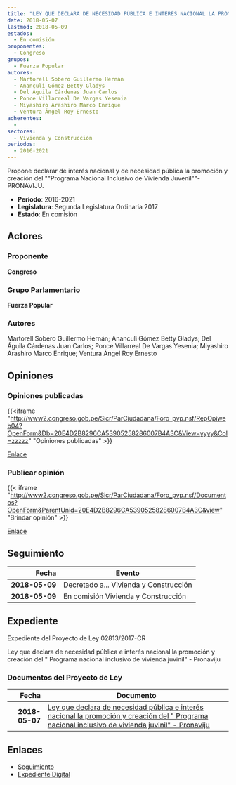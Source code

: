 ```yaml
---
title: "LEY QUE DECLARA DE NECESIDAD PÚBLICA E INTERÉS NACIONAL LA PROMOCIÓN Y CREACIÓN DEL 'PROGRAMA NACIONAL INCLUSIVO DE VIVIENDA JUVENIL'-PRONAVIJU"
date: 2018-05-07
lastmod: 2018-05-09
estados: 
  - En comisión
proponentes: 
  - Congreso
grupos: 
  - Fuerza Popular
autores: 
  - Martorell Sobero Guillermo Hernán
  - Ananculi Gómez Betty Gladys
  - Del Águila Cárdenas Juan Carlos
  - Ponce Villarreal De Vargas Yesenia
  - Miyashiro Arashiro Marco Enrique
  - Ventura Ángel Roy Ernesto
adherentes: 
  - 
sectores: 
  - Vivienda y Construcción
periodos: 
  - 2016-2021
---
```


Propone declarar de interés nacional y de necesidad pública la promoción y creación del ""Programa Nacional Inclusivo de Vivienda Juvenil""-PRONAVIJU.

- **Periodo**: 2016-2021
- **Legislatura**: Segunda Legislatura Ordinaria 2017
- **Estado**: En comisión

## Actores

### Proponente

**Congreso**

### Grupo Parlamentario

**Fuerza Popular**

### Autores

Martorell Sobero Guillermo Hernán; Ananculi Gómez Betty Gladys; Del Águila Cárdenas Juan Carlos; Ponce Villarreal De Vargas Yesenia; Miyashiro Arashiro Marco Enrique; Ventura Ángel Roy Ernesto


## Opiniones

### Opiniones publicadas

{{<iframe "http://www2.congreso.gob.pe/Sicr/ParCiudadana/Foro_pvp.nsf/RepOpiweb04?OpenForm&Db=20E4D2B8296CA53905258286007B4A3C&View=yyyy&Col=zzzzz" "Opiniones publicadas" >}}

[Enlace](http://www2.congreso.gob.pe/Sicr/ParCiudadana/Foro_pvp.nsf/RepOpiweb04?OpenForm&Db=20E4D2B8296CA53905258286007B4A3C&View=yyyy&Col=zzzzz)
### Publicar opinión

{{< iframe "http://www2.congreso.gob.pe/Sicr/ParCiudadana/Foro_pvp.nsf/Documentos?OpenForm&ParentUnid=20E4D2B8296CA53905258286007B4A3C&view" "Brindar opinión" >}}

[Enlace](http://www2.congreso.gob.pe/Sicr/ParCiudadana/Foro_pvp.nsf/Documentos?OpenForm&ParentUnid=20E4D2B8296CA53905258286007B4A3C&view)

## Seguimiento

| Fecha | Evento |
|------:|--------|
| **2018-05-09** | Decretado a... Vivienda y Construcción|
| **2018-05-09** | En comisión Vivienda y Construcción|


## Expediente

Expediente del Proyecto de Ley 02813/2017-CR

Ley que declara de necesidad pública e interés nacional la promoción y creación del " Programa nacional inclusivo de vivienda juvinil" - Pronaviju


### Documentos del Proyecto de Ley

| Fecha | Documento |
|------:|--------|
| **2018-05-07** | [Ley que declara de necesidad pública e interés nacional la promoción y creación del " Programa nacional inclusivo de vivienda juvinil" - Pronaviju](http://www.leyes.congreso.gob.pe/Documentos/2016_2021/Proyectos_de_Ley_y_de_Resoluciones_Legislativas/PL0281320180507..pdf) |

## Enlaces 

- [Seguimiento](http://www2.congreso.gob.pe/Sicr/TraDocEstProc/CLProLey2016.nsf/f7fff46988ca05b1052578e100829cc7/a89436a27c89d7040525828700003bfd?OpenDocument)
- [Expediente Digital](http://www2.congreso.gob.pe/Sicr/TraDocEstProc/CLProLey2016.nsf/f7fff46988ca05b1052578e100829cc7/a89436a27c89d7040525828700003bfd?OpenDocument&Click=05257FB7005EB655.eb71d0cf91d8294e05256cdf006b5706/$Body/0.1C6C)
